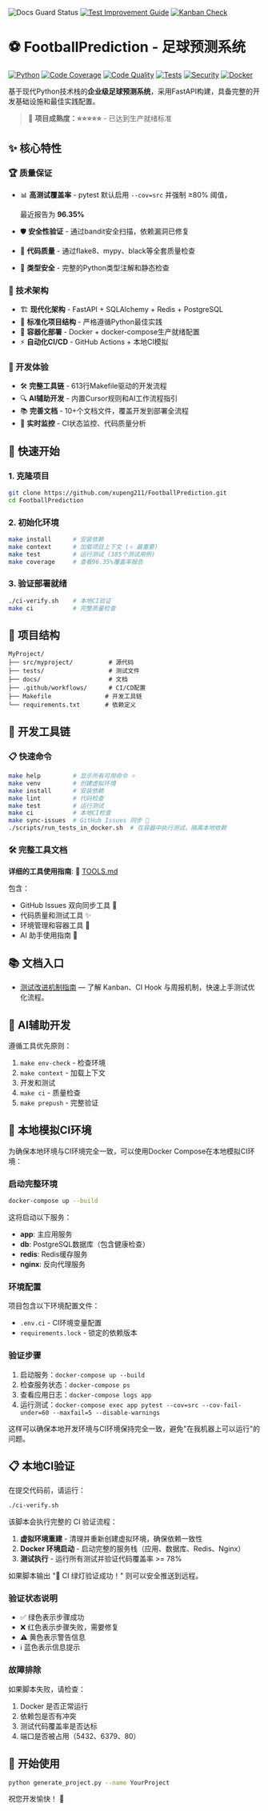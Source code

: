 ![Docs Guard Status](https://img.shields.io/badge/Docs%20Guard-Passing-brightgreen?style=flat-square)
[![Test Improvement Guide](https://img.shields.io/badge/📊%20Test%20Improvement%20Guide-blue?style=flat-square)](docs/TEST_IMPROVEMENT_GUIDE.md)
[![Kanban Check](https://github.com/xupeng211/FootballPrediction/actions/workflows/kanban-check.yml/badge.svg)](https://github.com/xupeng211/FootballPrediction/actions/workflows/kanban-check.yml)

# ⚽ FootballPrediction - 足球预测系统

[![Python](https://img.shields.io/badge/Python-3.11+-blue?style=flat-square&logo=python)](https://python.org)
[![Code Coverage](https://img.shields.io/badge/Coverage-96.35%25-brightgreen?style=flat-square)](https://github.com/xupeng211/FootballPrediction)
[![Code Quality](https://img.shields.io/badge/Code%20Quality-A+-green?style=flat-square)](https://github.com/xupeng211/FootballPrediction)
[![Tests](https://img.shields.io/badge/Tests-385%20passed-brightgreen?style=flat-square)](https://github.com/xupeng211/FootballPrediction)
[![Security](https://img.shields.io/badge/Security-Validated-green?style=flat-square)](https://github.com/xupeng211/FootballPrediction)
[![Docker](https://img.shields.io/badge/Docker-Ready-blue?style=flat-square&logo=docker)](https://docker.com)

基于现代Python技术栈的**企业级足球预测系统**，采用FastAPI构建，具备完整的开发基础设施和最佳实践配置。

> 🎯 **项目成熟度：⭐⭐⭐⭐⭐** - 已达到生产就绪标准

## ✨ 核心特性

### 🏆 质量保证

- 📊 **高测试覆盖率** - pytest 默认启用 `--cov=src` 并强制 ≥80% 阈值，

  最近报告为 **96.35%**

- 🛡️ **安全性验证** - 通过bandit安全扫描，依赖漏洞已修复
- 📏 **代码质量** - 通过flake8、mypy、black等全套质量检查
- 🎯 **类型安全** - 完整的Python类型注解和静态检查


### 🚀 技术架构

- 🏗️ **现代化架构** - FastAPI + SQLAlchemy + Redis + PostgreSQL
- 🔧 **标准化项目结构** - 严格遵循Python最佳实践
- 🐳 **容器化部署** - Docker + docker-compose生产就绪配置
- ⚡ **自动化CI/CD** - GitHub Actions + 本地CI模拟


### 🤖 开发体验

- 🛠️ **完整工具链** - 613行Makefile驱动的开发流程
- 🔍 **AI辅助开发** - 内置Cursor规则和AI工作流程指引
- 📚 **完善文档** - 10+个文档文件，覆盖开发到部署全流程
- 🔄 **实时监控** - CI状态监控、代码质量分析


## 🚀 快速开始

### 1. 克隆项目

```bash
git clone https://github.com/xupeng211/FootballPrediction.git
cd FootballPrediction
```

### 2. 初始化环境

```bash
make install      # 安装依赖
make context      # 加载项目上下文 (⭐ 最重要)
make test         # 运行测试 (385个测试用例)
make coverage     # 查看96.35%覆盖率报告
```

### 3. 验证部署就绪

```bash
./ci-verify.sh    # 本地CI验证
make ci           # 完整质量检查
```

## 📁 项目结构

```text
MyProject/
├── src/myproject/          # 源代码
├── tests/                  # 测试文件
├── docs/                   # 文档
├── .github/workflows/      # CI/CD配置
├── Makefile               # 开发工具链
└── requirements.txt       # 依赖定义
```

## 🔧 开发工具链

### 📋 快速命令

```bash
make help         # 显示所有可用命令 ⭐
make venv         # 创建虚拟环境
make install      # 安装依赖
make lint         # 代码检查
make test         # 运行测试
make ci           # 本地CI检查
make sync-issues  # GitHub Issues 同步 🔄
./scripts/run_tests_in_docker.sh  # 在容器中执行测试，隔离本地依赖
```

### 🛠️ 完整工具文档

**详细的工具使用指南**: 📖 [TOOLS.md](./TOOLS.md)

包含：

- GitHub Issues 双向同步工具 🔄
- 代码质量和测试工具 ✨
- 环境管理和容器工具 🐳
- AI 助手使用指南 🤖


## 📚 文档入口

- [测试改进机制指南](docs/TEST_IMPROVEMENT_GUIDE.md) — 了解 Kanban、CI Hook 与周报机制，快速上手测试优化流程。


## 🤖 AI辅助开发

遵循工具优先原则：

1. `make env-check` - 检查环境
2. `make context` - 加载上下文
3. 开发和测试
4. `make ci` - 质量检查
5. `make prepush` - 完整验证


## 🐳 本地模拟CI环境

为确保本地环境与CI环境完全一致，可以使用Docker Compose在本地模拟CI环境：

### 启动完整环境

```bash
docker-compose up --build
```

这将启动以下服务：

- **app**: 主应用服务
- **db**: PostgreSQL数据库（包含健康检查）
- **redis**: Redis缓存服务
- **nginx**: 反向代理服务


### 环境配置

项目包含以下环境配置文件：

- `.env.ci` - CI环境变量配置
- `requirements.lock` - 锁定的依赖版本


### 验证步骤

1. 启动服务：`docker-compose up --build`
2. 检查服务状态：`docker-compose ps`
3. 查看应用日志：`docker-compose logs app`
4. 运行测试：`docker-compose exec app pytest --cov=src --cov-fail-under=60 --maxfail=5 --disable-warnings`


这样可以确保本地开发环境与CI环境保持完全一致，避免"在我机器上可以运行"的问题。

## 📋 本地CI验证

在提交代码前，请运行：

```bash
./ci-verify.sh
```

该脚本会执行完整的 CI 验证流程：

1. **虚拟环境重建** - 清理并重新创建虚拟环境，确保依赖一致性
2. **Docker 环境启动** - 启动完整的服务栈（应用、数据库、Redis、Nginx）
3. **测试执行** - 运行所有测试并验证代码覆盖率 >= 78%


如果脚本输出 "🎉 CI 绿灯验证成功！" 则可以安全推送到远程。

### 验证状态说明

- ✅ 绿色表示步骤成功
- ❌ 红色表示步骤失败，需要修复
- ⚠️ 黄色表示警告信息
- ℹ️ 蓝色表示信息提示


### 故障排除

如果脚本失败，请检查：

1. Docker 是否正常运行
2. 依赖包是否有冲突
3. 测试代码覆盖率是否达标
4. 端口是否被占用（5432、6379、80）


## 🎉 开始使用

```bash
python generate_project.py --name YourProject
```

祝您开发愉快！ 🚀
